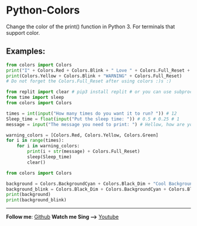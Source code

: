 # Python-Colors

Change the color of the print() function in Python 3.
For terminals that support color.

## Examples:

```python
from colors import Colors
print("I" + Colors.Red + Colors.Blink + " Love " + Colors.Full_Reset + "You")
print(Colors.Yellow + Colors.Blink + "WARNING" + Colors.Full_Reset)
# Do not forget the Colors.Full_Reset after using colors :)s :)
```
```python
from replit import clear # pip3 install replit # or you can use subproccess to clear
from time import sleep
from colors import Colors

times = int(input("How many times do you want it to run? ")) # 12
Sleep_time = float(input("Put the sleep time: ")) # 0.5 # 0.25 # 1
message = input("The message you need to print: ") # Hellow, how are you

warning_colors = [Colors.Red, Colors.Yellow, Colors.Green]
for i in range(times):
    for i in warning_colors:
        print(i + str(message) + Colors.Full_Reset)
        sleep(Sleep_time)
        clear()
```
```python
from colors import Colors

background = Colors.BackgroundCyan + Colors.Black_Dim + "Cool Background" + Colors.Full_Reset
background_blink = Colors.Black_Dim + Colors.BackgroundCyan + Colors.Blink + "Cool Background" + Colors.Full_Reset
print(background)
print(background_blink)
```
---

**Follow me**: [Github](https://github.com/TheRealMitch)
**Watch me Sing -->** [Youtube](https://www.youtube.com/watch?v=dQw4w9WgXcQ)
